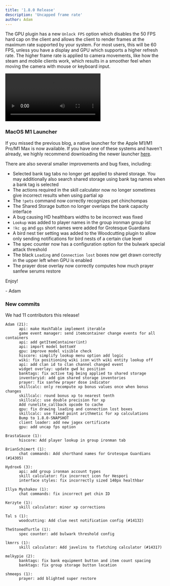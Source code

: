 ```yaml
---
title: '1.8.0 Release'
description: 'Uncapped frame rate'
author: Adam
---
```


The GPU plugin has a new `Unlock FPS` option which disables the 50 FPS hard cap on the client and allows the client to render frames at the maximum rate supported by your system. For most users, this will be 60 FPS, unless you have a display and GPU which supports a higher refresh rate. The higher frame rate is applied to camera movements, like how the steam and mobile clients work, which results in a smoother feel when moving the camera with mouse or keyboard input.

![Unlocked FPS](/img/blog/1.8.0-Release/unlocked_fps.mp4)

### MacOS M1 Launcher

If you missed the previous blog, a native launcher for the Apple M1/M1 Pro/M1 Max is now available. If you have one of these systems and haven't already, we highly recommend downloading the newer launcher [here](https://github.com/runelite/launcher/releases/download/2.2.0/RuneLite-aarch64.dmg).

There are also several smaller improvements and bug fixes, including:

- Selected bank tag tabs no longer get applied to shared storage. You may additionally also search shared storage using bank tag names when a bank tag is selected
- The actions required in the skill calculator now no longer sometimes give incorrect results when using partial xp
- The `!pets` command now correctly recognizes pet chinchompas
- The Shared Storage button no longer overlaps the bank capacity interface
- A bug causing HD healthbars widths to be incorrect was fixed
- `Lookup` was added to player names in the group ironman group list
- `!kc gg` and `ggs` short names were added for Grotesque Guardians
- A bird nest tier setting was added to the Woodcutting plugin to allow only sending notifications for bird nests of a certain clue level
- The spec counter now has a configuration option for the bulwark special attack threshold
- The black `Loading` and `Connection lost` boxes now get drawn correctly in the upper left when GPU is enabled
- The prayer dose overlay now correctly computes how much prayer sanfew serums restore

Enjoy!

\- Adam

### New commits

We had 11 contributors this release!

```
Adam (21):
      api: make HashTable implement iterable
      game event manager: send itemcontainer change events for all containers
      api: add getItemContainer(int)
      api: import model bottomY
      gpu: improve model visible check
      hiscore: simplify lookup menu option add logic
      wiki: fix positioning wiki icon with wiki entity lookup off
      api: add clan id to clan channel changed event
      widget overlay: update gwd kc position
      banktags: fix active tag being applied to shared storage
      inventoryid: add gim shared storage inventories
      prayer: fix sanfew prayer dose indicator
      skillcalc: only recompute xp bonus values once when bonus changes
      skillcalc: round bonus xp to nearest tenth
      skillcalc: use double precision for xp
      Add runelite_callback opcode to cache
      gpu: fix drawing loading and connection lost boxes
      skillcalc: use fixed point arithmetic for xp calculations
      Bump to 1.8.0-SNAPSHOT
      client loader: add new jagex certificate
      gpu: add uncap fps option

BrastaSauce (1):
      hiscore: Add player lookup in group ironman tab

BrianSchimert (1):
      chat commands: Add shorthand names for Grotesque Guardians (#14305)

Hydrox6 (3):
      api: add group ironman account types
      skill calculator: fix incorrect icon for Hespori
      interface styles: fix incorrectly sized 140px healthbar

Illya Myshakov (1):
      chat commands: fix incorrect pet chin ID

Kerzyte (1):
      skill calculator: minor xp corrections

Tal s (1):
      woodcutting: Add clue nest notification config (#14132)

TheStonedTurtle (1):
      spec counter: add bulwark threshold config

lkmrrs (1):
      skill calculator: Add javelins to fletching calculator (#14317)

melkypie (2):
      banktags: fix bank equipment button and item count spacing
      banktags: fix group storage button location

shmeeps (1):
      prayer: add blighted super restore
```
